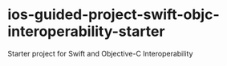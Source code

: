 # ios-guided-project-swift-objc-interoperability-starter
Starter project for Swift and Objective-C Interoperability
